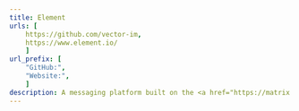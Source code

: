 ```yaml
---
title: Element
urls: [
    https://github.com/vector-im,
    https://www.element.io/
    ]
url_prefix: [
    "GitHub:", 
    "Website:", 
    ]
description: A messaging platform built on the <a href="https://matrix.org/">Matrix</a> protocol. Basically a good alternative to Discord.
---
```

